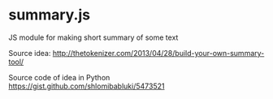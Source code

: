 summary.js
==========

JS module for making short summary of some text

Source idea:
http://thetokenizer.com/2013/04/28/build-your-own-summary-tool/

Source code of idea in Python
https://gist.github.com/shlomibabluki/5473521

